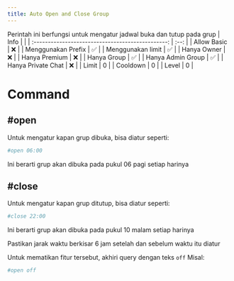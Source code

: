 ```yaml
---
title: Auto Open and Close Group
---
```


Perintah ini berfungsi untuk mengatur jadwal buka dan tutup pada grup
|                       Info                        |      |
| :-----------------------------------------------: | :--: |
|                    Allow Basic                    |  ❌  |
|                Menggunakan Prefix                 |  ✅  |
|                 Menggunakan limit                 |  ✅  |
|                    Hanya Owner                    |  ❌  |
|                   Hanya Premium                   |  ❌  |
|                    Hanya Group                    |  ✅  |
|                 Hanya Admin Group                 |  ✅  |
|                Hanya Private Chat                 |  ❌  |
|                       Limit                       |  0   |
|                     Cooldown                      |  0   |
|                       Level                       |  0   |

# Command
## **#open**
Untuk mengatur kapan grup dibuka, bisa diatur seperti:
```sh
#open 06:00
```
Ini berarti grup akan dibuka pada pukul 06 pagi setiap harinya

## **#close**
Untuk mengatur kapan grup ditutup, bisa diatur seperti:
```sh
#close 22:00
```
Ini berarti grup akan dibuka pada pukul 10 malam setiap harinya

Pastikan jarak waktu berkisar 6 jam setelah dan sebelum waktu itu diatur

Untuk mematikan fitur tersebut, akhiri query dengan teks `off`
Misal:
```sh
#open off
```